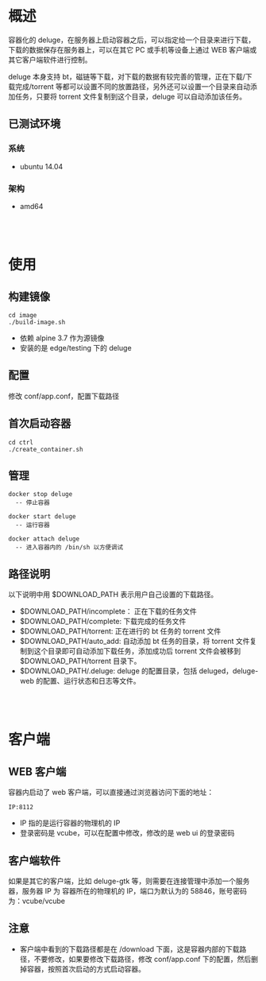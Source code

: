 # 概述
容器化的 deluge，在服务器上启动容器之后，可以指定给一个目录来进行下载，下载的数据保存在服务器上，可以在其它 PC 或手机等设备上通过 WEB 客户端或其它客户端软件进行控制。

deluge 本身支持 bt，磁链等下载，对下载的数据有较完善的管理，正在下载/下载完成/torrent 等都可以设置不同的放置路径，另外还可以设置一个目录来自动添加任务，只要将 torrent 文件复制到这个目录，deluge 可以自动添加该任务。


## 已测试环境
### 系统
- ubuntu 14.04

### 架构
- amd64

<br>
<br>

# 使用
## 构建镜像
```
cd image
./build-image.sh
```
- 依赖 alpine 3.7 作为源镜像
- 安装的是 edge/testing 下的 deluge

## 配置
修改 conf/app.conf，配置下载路径

## 首次启动容器
```
cd ctrl
./create_container.sh
```

## 管理
```
docker stop deluge
  -- 停止容器
  
docker start deluge
  -- 运行容器
  
docker attach deluge
  -- 进入容器内的 /bin/sh 以方便调试
```

## 路径说明
以下说明中用 $DOWNLOAD_PATH 表示用户自己设置的下载路径。

- $DOWNLOAD_PATH/incomplete： 正在下载的任务文件
- $DOWNLOAD_PATH/complete: 下载完成的任务文件
- $DOWNLOAD_PATH/torrent: 正在进行的 bt 任务的 torrent 文件
- $DOWNLOAD_PATH/auto_add: 自动添加 bt 任务的目录，将 torrent 文件复制到这个目录即可自动添加下载任务，添加成功后 torrent 文件会被移到 $DOWNLOAD_PATH/torrent 目录下。
- $DOWNLOAD_PATH/.deluge: deluge 的配置目录，包括 deluged，deluge-web 的配置、运行状态和日志等文件。

<br>
<br>

# 客户端
## WEB 客户端
容器内启动了 web 客户端，可以直接通过浏览器访问下面的地址：
```
IP:8112
```
- IP 指的是运行容器的物理机的 IP
- 登录密码是 vcube，可以在配置中修改，修改的是 web ui 的登录密码


## 客户端软件
如果是其它的客户端，比如 deluge-gtk 等，则需要在连接管理中添加一个服务器，服务器 IP 为 容器所在的物理机的 IP，端口为默认为的 58846，账号密码为：vcube/vcube

## 注意
- 客户端中看到的下载路径都是在 /download 下面，这是容器内部的下载路径，不要修改，如果要修改下载路径，修改 conf/app.conf 下的配置，然后删掉容器，按照首次启动的方式启动容器。
